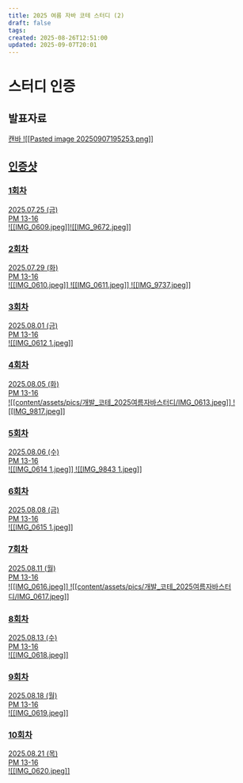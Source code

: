 ```yaml
---
title: 2025 여름 자바 코테 스터디 (2)
draft: false
tags:
created: 2025-08-26T12:51:00
updated: 2025-09-07T20:01
---
```

# 스터디 인증
## 발표자료
<a href="https://www.canva.com/design/DAGxo9UKk9o/MvZQZQbSZxfp1SSqSMh17Q/view?utm_content=DAGxo9UKk9o&utm_campaign=designshare&utm_medium=link2&utm_source=uniquelinks&utlId=h4a2d37e296" target="_blank">캔바
![[Pasted image 20250907195253.png]]

## 인증샷
### 1회차
2025.07.25 (금)<br/>
PM 13-16<br/>
![[IMG_0609.jpeg]]![[IMG_9672.jpeg]]

### 2회차
2025.07.29 (화)<br/>
PM 13-16<br/>
![[IMG_0610.jpeg]]
![[IMG_0611.jpeg]]
![[IMG_9737.jpeg]]

### 3회차
2025.08.01 (금)<br/>
PM 13-16<br/>
![[IMG_0612 1.jpeg]]

### 4회차
2025.08.05 (화)<br/>
PM 13-16<br/>
![[content/assets/pics/개발_코테_2025여름자바스터디/IMG_0613.jpeg]]
![[IMG_9817.jpeg]]

### 5회차
2025.08.06 (수)<br/>
PM 13-16<br/>
![[IMG_0614 1.jpeg]]
![[IMG_9843 1.jpeg]]

### 6회차
2025.08.08 (금)<br/>
PM 13-16<br/>
![[IMG_0615 1.jpeg]]

### 7회차
2025.08.11 (월)<br/>
PM 13-16<br/>
![[IMG_0616.jpeg]]
![[content/assets/pics/개발_코테_2025여름자바스터디/IMG_0617.jpeg]]

### 8회차
2025.08.13 (수)<br/>
PM 13-16<br/>
![[IMG_0618.jpeg]]

### 9회차
2025.08.18 (월)<br/>
PM 13-16<br/>
![[IMG_0619.jpeg]]

### 10회차
2025.08.21 (목)<br/>
PM 13-16<br/>
![[IMG_0620.jpeg]]
